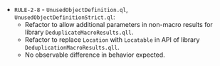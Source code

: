 - `RULE-2-8` - `UnusedObjectDefinition.ql`, `UnusedObjectDefinitionStrict.ql`:
  - Refactor to allow additional parameters in non-macro results for library `DeduplicateMacroResults.qll`.
  - Refactor to replace `Location` with `Locatable` in API of library `DeduplicationMacroResults.qll`.
  - No observable difference in behavior expected.
